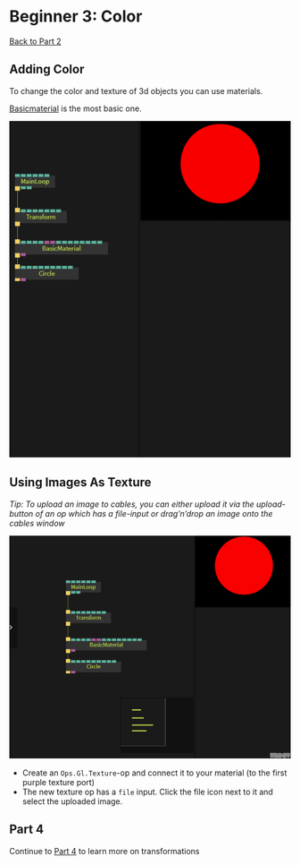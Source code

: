 # Beginner 3: Color

[Back to Part 2](../beginner2_transformations/beginner2_transformations.md)

## Adding Color

To change the color and texture of 3d objects you can use materials.  

[Basicmaterial](https://cables.gl/op/Ops.Gl.Shader.BasicMaterial) is the most basic one.  

![](img/beginner3_color_basic_material_tweak_color.gif)

## Using Images As Texture

*Tip: To upload an image to cables, you can either upload it via the upload-button of an op which has a file-input or drag’n’drop an image onto the cables window*

![](img/beginner3_color_basic_material_load_texture.gif)

- Create an `Ops.Gl.Texture`-op and connect it to your material (to the first purple texture port)
- The new texture op has a `file` input. Click the file icon next to it and select the uploaded image.


## Part 4

Continue to [Part 4](../beginner4_more_transformations/beginner4_more_transformations.md) to learn more on transformations
